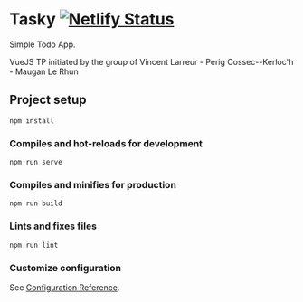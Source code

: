 # Tasky [![Netlify Status](https://api.netlify.com/api/v1/badges/c19a8e0c-f90f-4671-af64-cc66b5a73ac4/deploy-status)](https://app.netlify.com/sites/tasky/deploys)

Simple Todo App.

VueJS TP initiated by the group of Vincent Larreur - Perig Cossec--Kerloc'h - Maugan Le Rhun

## Project setup
```
npm install
```

### Compiles and hot-reloads for development
```
npm run serve
```

### Compiles and minifies for production
```
npm run build
```

### Lints and fixes files
```
npm run lint
```

### Customize configuration
See [Configuration Reference](https://cli.vuejs.org/config/).
